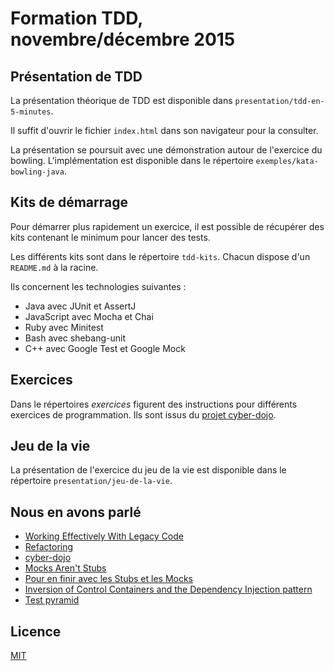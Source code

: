# Formation TDD, novembre/décembre 2015

## Présentation de TDD

La présentation théorique de TDD est disponible dans `presentation/tdd-en-5-minutes`.

Il suffit d'ouvrir le fichier `index.html` dans son navigateur pour la consulter.

La présentation se poursuit avec une démonstration autour de l'exercice du bowling. L'implémentation est disponible dans le répertoire `exemples/kata-bowling-java`.

## Kits de démarrage

Pour démarrer plus rapidement un exercice, il est possible de récupérer des kits contenant le minimum pour lancer des tests.

Les différents kits sont dans le répertoire `tdd-kits`. Chacun dispose d'un `README.md` à la racine.

Ils concernent les technologies suivantes :

* Java avec JUnit et AssertJ
* JavaScript avec Mocha et Chai
* Ruby avec Minitest
* Bash avec shebang-unit
* C++ avec Google Test et Google Mock

## Exercices

Dans le répertoires *exercices* figurent des instructions pour différents exercices de programmation. Ils sont issus du [projet cyber-dojo].

## Jeu de la vie

La présentation de l'exercice du jeu de la vie est disponible dans le répertoire `presentation/jeu-de-la-vie`.

## Nous en avons parlé

* [Working Effectively With Legacy Code]
* [Refactoring]
* [cyber-dojo]
* [Mocks Aren't Stubs]
* [Pour en finir avec les Stubs et les Mocks]
* [Inversion of Control Containers and the Dependency Injection pattern]
* [Test pyramid]

## Licence

[MIT](LICENSE)

[projet cyber-dojo]: https://github.com/JonJagger/cyber-dojo
[cyber-dojo]: http://cyber-dojo.org
[Working Effectively With Legacy Code]: http://c2.com/cgi/wiki?WorkingEffectivelyWithLegacyCode
[Refactoring]: http://c2.com/cgi/wiki?RefactoringImprovingTheDesignOfExistingCode
[Mocks Aren't Stubs]: http://martinfowler.com/articles/mocksArentStubs.html
[Pour en finir avec les Stubs et les Mocks]: http://agilitateur.azeau.com/post/2011/04/12/Pour-en-finir-avec-les-Stubs-et-les-Mocks
[Inversion of Control Containers and the Dependency Injection pattern]: http://martinfowler.com/articles/injection.html
[Test pyramid]: http://martinfowler.com/bliki/TestPyramid.html
